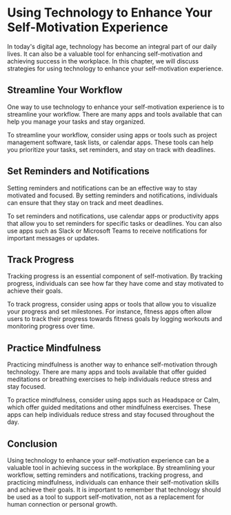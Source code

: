 Using Technology to Enhance Your Self-Motivation Experience
=================================================================================================================

In today's digital age, technology has become an integral part of our daily lives. It can also be a valuable tool for enhancing self-motivation and achieving success in the workplace. In this chapter, we will discuss strategies for using technology to enhance your self-motivation experience.

Streamline Your Workflow
------------------------

One way to use technology to enhance your self-motivation experience is to streamline your workflow. There are many apps and tools available that can help you manage your tasks and stay organized.

To streamline your workflow, consider using apps or tools such as project management software, task lists, or calendar apps. These tools can help you prioritize your tasks, set reminders, and stay on track with deadlines.

Set Reminders and Notifications
-------------------------------

Setting reminders and notifications can be an effective way to stay motivated and focused. By setting reminders and notifications, individuals can ensure that they stay on track and meet deadlines.

To set reminders and notifications, use calendar apps or productivity apps that allow you to set reminders for specific tasks or deadlines. You can also use apps such as Slack or Microsoft Teams to receive notifications for important messages or updates.

Track Progress
--------------

Tracking progress is an essential component of self-motivation. By tracking progress, individuals can see how far they have come and stay motivated to achieve their goals.

To track progress, consider using apps or tools that allow you to visualize your progress and set milestones. For instance, fitness apps often allow users to track their progress towards fitness goals by logging workouts and monitoring progress over time.

Practice Mindfulness
--------------------

Practicing mindfulness is another way to enhance self-motivation through technology. There are many apps and tools available that offer guided meditations or breathing exercises to help individuals reduce stress and stay focused.

To practice mindfulness, consider using apps such as Headspace or Calm, which offer guided meditations and other mindfulness exercises. These apps can help individuals reduce stress and stay focused throughout the day.

Conclusion
----------

Using technology to enhance your self-motivation experience can be a valuable tool in achieving success in the workplace. By streamlining your workflow, setting reminders and notifications, tracking progress, and practicing mindfulness, individuals can enhance their self-motivation skills and achieve their goals. It is important to remember that technology should be used as a tool to support self-motivation, not as a replacement for human connection or personal growth.
